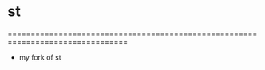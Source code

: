 # st
================================================================================
- my fork of st
